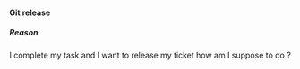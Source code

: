 #### Git release

##### Reason

I complete my task and I want to release my ticket how am I suppose to do ?
